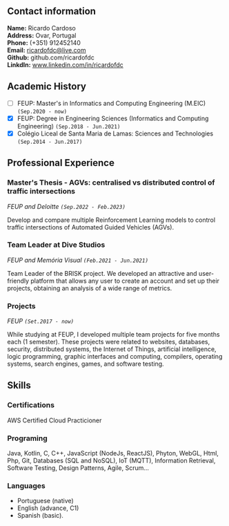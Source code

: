 <!-- # My *Curriculum Vitae* -->

## Contact information

**Name:** Ricardo Cardoso  
**Address:** Ovar, Portugal  
**Phone:** (+351) 912452140  
**Email:** ricardofdc@live.com  
**Github:** github.com/ricardofdc  
**LinkdIn:** www.linkedin.com/in/ricardofdc


## Academic History

- [ ] FEUP: Master's in Informatics and Computing Engineering (M.EIC) `(Sep.2020 - now)`
- [x] FEUP: Degree in Engineering Sciences (Informatics and Computing Engineering) `(Sep.2018 - Jun.2021)`
- [x] Colégio Liceal de Santa Maria de Lamas: Sciences and Technologies `(Sep.2014 - Jun.2017)`

## Professional Experience

### Master's Thesis - AGVs: centralised vs distributed control of traffic intersections
_FEUP and Deloitte `(Sep.2022 - Feb.2023)`_

Develop and compare multiple Reinforcement Learning models to control traffic intersections of Automated Guided Vehicles (AGVs).

### Team Leader at Dive Studios
_FEUP and Memória Visual `(Feb.2021 - Jun.2021)`_

Team Leader of the BRISK project.
We developed an attractive and user-friendly platform that allows any user to create an account and set up their projects, obtaining an analysis of a wide range of metrics.

### Projects
_FEUP `(Set.2017 - now)`_

While studying at FEUP, I developed multiple team projects for five months each (1 semester). These projects were related to websites, databases, security, distributed systems, the Internet of Things, artificial intelligence, logic programming, graphic interfaces and computing, compilers, operating systems, search engines, games, and software testing.

## Skills

### Certifications

AWS Certified Cloud Practicioner

### Programing

Java, Kotlin, C, C++, JavaScript (NodeJs, ReactJS), Phyton, WebGL, Html, Php, Git, Databases (SQL and NoSQL), IoT (MQTT), Information Retrieval, Software Testing, Design Patterns, Agile, Scrum...  
           
### Languages

   - Portuguese (native)
   - English (advance, C1) 
   - Spanish (basic).

